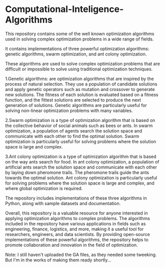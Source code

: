 # Computational-Inteligence-Algorithms
This repository contains some of the well known optimization algorithms used in solving complex optimization problems in a wide range of fields.

It contains implementations of three powerful optimization algorithms: genetic algorithms, swarm optimization, and ant colony optimization. 

These algorithms are used to solve complex optimization problems that are difficult or impossible to solve using traditional optimization techniques.

1.Genetic algorithms: are optimization algorithms that are inspired by the process of natural selection. They use a population of candidate solutions and apply genetic operators such as mutation and crossover to generate new solutions. The fitness of each solution is evaluated based on a fitness function, and the fittest solutions are selected to produce the next generation of solutions. Genetic algorithms are particularly useful for solving non-linear optimization problems with many variables.

2.Swarm optimization is a type of optimization algorithm that is based on the collective behavior of social animals such as bees or ants. In swarm optimization, a population of agents search the solution space and communicate with each other to find the optimal solution. Swarm optimization is particularly useful for solving problems where the solution space is large and complex.

3.Ant colony optimization is a type of optimization algorithm that is based on the way ants search for food. In ant colony optimization, a population of artificial ants search the solution space and communicate with each other by laying down pheromone trails. The pheromone trails guide the ants towards the optimal solution. Ant colony optimization is particularly useful for solving problems where the solution space is large and complex, and where global optimization is required.

The repository includes implementations of these three algorithms in Python, along with sample datasets and documentation.

Overall, this repository is a valuable resource for anyone interested in applying optimization algorithms to complex problems. The algorithms included in the repository have various applications in fields such as engineering, finance, logistics, and more, making it a useful tool for researchers, engineers, and data scientists. By providing open-source implementations of these powerful algorithms, the repository helps to promote collaboration and innovation in the field of optimization.

Note: I still haven't uploaded the GA files, as they needed some tweeking. But I'm in the works of making them ready shortly... 
